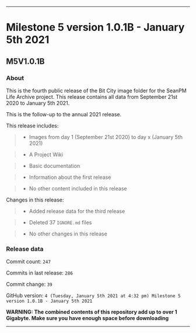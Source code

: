 
***

# Milestone 5 version 1.0.1B - January 5th 2021

## M5V1.0.1B

### About

This is the fourth public release of the Bit City image folder for the SeanPM Life Archive project. This release contains all data from September 21st 2020 to January 5th 2021.

This is the follow-up to the annual 2021 release.

This release includes:

> * Images from day 1 (September 21st 2020) to day x (January 5th 2021)

> * A Project Wiki

> * Basic documentation

> * Information about the first release

> * No other content included in this release

Changes in this release:

> * Added release data for the third release

> * Deleted 37 `IGNORE.md` files

> * No other changes in this release

### Release data

Commit count: `247`

Commits in last release: `286`

Commit change: `39`

GitHub version: `4 (Tuesday, January 5th 2021 at 4:32 pm) Milestone 5 version 1.0.1B - January 5th 2021`

**WARNING: The combined contents of this repository add up to over 1 Gigabyte. Make sure you have enough space before downloading**

***
